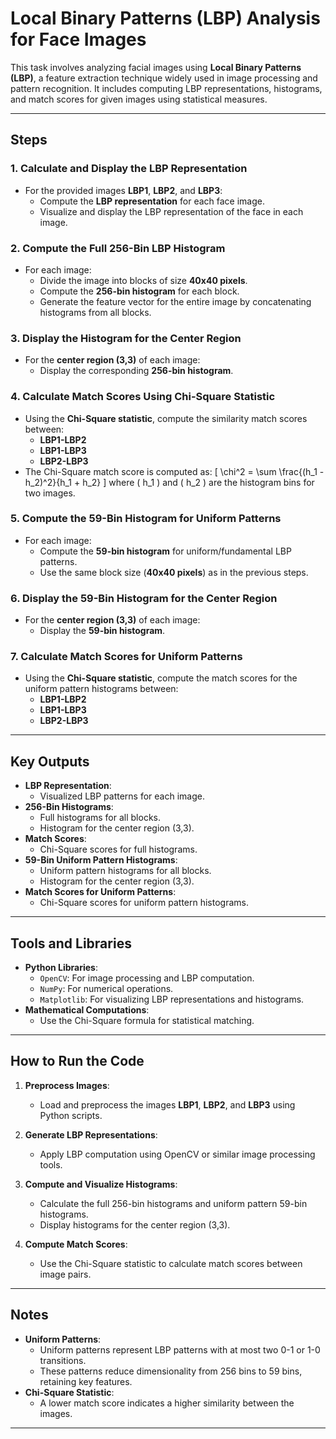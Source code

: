 # Local Binary Patterns (LBP) Analysis for Face Images

This task involves analyzing facial images using **Local Binary Patterns (LBP)**, a feature extraction technique widely used in image processing and pattern recognition. It includes computing LBP representations, histograms, and match scores for given images using statistical measures.

---

## Steps 

### 1. **Calculate and Display the LBP Representation**
   - For the provided images **LBP1**, **LBP2**, and **LBP3**:
     - Compute the **LBP representation** for each face image.
     - Visualize and display the LBP representation of the face in each image.

### 2. **Compute the Full 256-Bin LBP Histogram**
   - For each image:
     - Divide the image into blocks of size **40x40 pixels**.
     - Compute the **256-bin histogram** for each block.
     - Generate the feature vector for the entire image by concatenating histograms from all blocks.

### 3. **Display the Histogram for the Center Region**
   - For the **center region (3,3)** of each image:
     - Display the corresponding **256-bin histogram**.

### 4. **Calculate Match Scores Using Chi-Square Statistic**
   - Using the **Chi-Square statistic**, compute the similarity match scores between:
     - **LBP1-LBP2**
     - **LBP1-LBP3**
     - **LBP2-LBP3**
   - The Chi-Square match score is computed as:
     \[
     \chi^2 = \sum \frac{(h_1 - h_2)^2}{h_1 + h_2}
     \]
     where \( h_1 \) and \( h_2 \) are the histogram bins for two images.

### 5. **Compute the 59-Bin Histogram for Uniform Patterns**
   - For each image:
     - Compute the **59-bin histogram** for uniform/fundamental LBP patterns.
     - Use the same block size (**40x40 pixels**) as in the previous steps.

### 6. **Display the 59-Bin Histogram for the Center Region**
   - For the **center region (3,3)** of each image:
     - Display the **59-bin histogram**.

### 7. **Calculate Match Scores for Uniform Patterns**
   - Using the **Chi-Square statistic**, compute the match scores for the uniform pattern histograms between:
     - **LBP1-LBP2**
     - **LBP1-LBP3**
     - **LBP2-LBP3**

---

## Key Outputs

- **LBP Representation**:
  - Visualized LBP patterns for each image.
- **256-Bin Histograms**:
  - Full histograms for all blocks.
  - Histogram for the center region (3,3).
- **Match Scores**:
  - Chi-Square scores for full histograms.
- **59-Bin Uniform Pattern Histograms**:
  - Uniform pattern histograms for all blocks.
  - Histogram for the center region (3,3).
- **Match Scores for Uniform Patterns**:
  - Chi-Square scores for uniform pattern histograms.

---

## Tools and Libraries

- **Python Libraries**:
  - `OpenCV`: For image processing and LBP computation.
  - `NumPy`: For numerical operations.
  - `Matplotlib`: For visualizing LBP representations and histograms.
- **Mathematical Computations**:
  - Use the Chi-Square formula for statistical matching.

---

## How to Run the Code

1. **Preprocess Images**:
   - Load and preprocess the images **LBP1**, **LBP2**, and **LBP3** using Python scripts.

2. **Generate LBP Representations**:
   - Apply LBP computation using OpenCV or similar image processing tools.

3. **Compute and Visualize Histograms**:
   - Calculate the full 256-bin histograms and uniform pattern 59-bin histograms.
   - Display histograms for the center region (3,3).

4. **Compute Match Scores**:
   - Use the Chi-Square statistic to calculate match scores between image pairs.

---

## Notes

- **Uniform Patterns**:
  - Uniform patterns represent LBP patterns with at most two 0-1 or 1-0 transitions.
  - These patterns reduce dimensionality from 256 bins to 59 bins, retaining key features.
- **Chi-Square Statistic**:
  - A lower match score indicates a higher similarity between the images.

---


